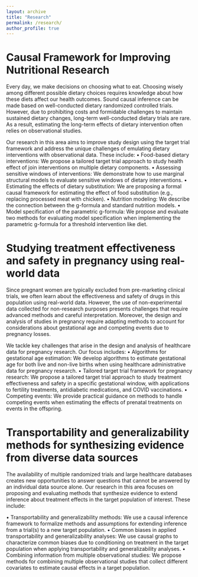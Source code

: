 ```yaml
---
layout: archive
title: "Research"
permalink: /research/
author_profile: true
---
```


Causal Framework for Improving Nutritional Research 
======
Every day, we make decisions on choosing what to eat. Choosing wisely among different possible dietary choices requires knowledge about how these diets affect our health outcomes. Sound causal inference can be made based on well-conducted dietary randomized controlled trials. However, due to prohibiting costs and formidable challenges to maintain sustained dietary changes, long-term well-conducted dietary trials are rare. As a result, estimating the long-term effects of dietary intervention often relies on observational studies. 

Our research in this area aims to improve study design using the target trial framework and address the unique challenges of emulating dietary interventions with observational data. These include:
•	Food-based dietary interventions: We propose a tailored target trial approach to study health effect of join interventions on multiple dietary components.
•	Assessing sensitive windows of interventions: We demonstrate how to use marginal structural models to evaluate sensitive windows of dietary interventions.
•	Estimating the effects of dietary substitution: We are proposing a formal causal framework for estimating the effect of food substitution (e.g., replacing processed meat with chicken).
•	Nutrition modeling: We describe the connection between the g-formula and standard nutrition models.
•	Model specification of the parametric g-formula: We propose and evaluate two methods for evaluating model specification when implementing the parametric g-formula for a threshold intervention like diet.


Studying treatment effectiveness and safety in pregnancy using real-world data
======
Since pregnant women are typically excluded from pre-marketing clinical trials, we often learn about the effectiveness and safety of drugs in this population using real-world data. However, the use of non-experimental data collected for non-research purposes presents challenges that require advanced methods and careful interpretation. Moreover, the design and analysis of studies in pregnancy require adapting methods to account for considerations about gestational age and competing events due to pregnancy losses. 

We tackle key challenges that arise in the design and analysis of healthcare data for pregnancy research. Our focus includes: 
•	Algorithms for gestational age estimation: We develop algorithms to estimate gestational age for both live and non-live births when using healthcare administrative data for pregnancy research.
•	Tailored target trial framework for pregnancy research: We propose a tailored target trial approach to study treatment effectiveness and safety in a specific gestational window, with applications to fertility treatments, antidiabetic medications, and COVID vaccinations. 
•	Competing events: We provide practical guidance on methods to handle competing events when estimating the effects of prenatal treatments on events in the offspring.


Transportability and generalizability methods for synthesizing evidence from diverse data sources 
======
The availability of multiple randomized trials and large healthcare databases creates new opportunities to answer questions that cannot be answered by an individual data source alone. 
Our research in this area focuses on proposing and evaluating methods that synthesize evidence to extend inference about treatment effects in the target population of interest. These include: 

•	Transportability and generalizability methods: We use a causal inference framework to formalize methods and assumptions for extending inference from a trial(s) to a new target population. 
•	Common biases in applied transportability and generalizability analyses: We use causal graphs to characterize common biases due to conditioning on treatment in the target population when applying transportability and generalizability analyses.
•	Combining information from multiple observational studies: We propose methods for combining multiple observational studies that collect different covariates to estimate causal effects in a target population. 

